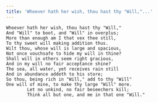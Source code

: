 ```yaml
---
title: 'Whoever hath her wish, thou hast thy "Will,"...'
---
```


    Whoever hath her wish, thou hast thy "Will,"
    And "Will" to boot, and "Will" in overplus;
    More than enough am I that vex thee still,
    To thy sweet will making addition thus.
    Wilt thou, whose will is large and spacious,
    Not once vouchsafe to hide my will in thine?
    Shall will in others seem right gracious,
    And in my will no fair acceptance shine?
    The sea, all water, yet receives rain still
    And in abundance addeth to his store;
    So thou, being rich in "Will," add to thy "Will"
    One will of mine, to make thy large "Will" more.
    		Let no unkind, no fair beseechers kill;
    		Think all but one, and me in that one "Will."
